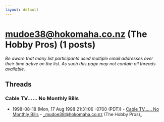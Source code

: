 ```yaml
---
layout: default
---
```


# mudoe38@hokomaha.co.nz (The Hobby Pros) (1 posts)

_Be aware that many list participants used multiple email addresses over their time active on the list. As such this page may not contain all threads available._

## Threads

### Cable TV...... No Monthly Bills
+ 1998-08-18 (Mon, 17 Aug 1998 21:31:06 -0700 (PDT)) - [Cable TV...... No Monthly Bills](/archive/1998/08/833681e6003c605b3e9a35a6eabd34d7a0342468ea26801357ccf9b4b2f98246) - _mudoe38@hokomaha.co.nz (The Hobby Pros)_

